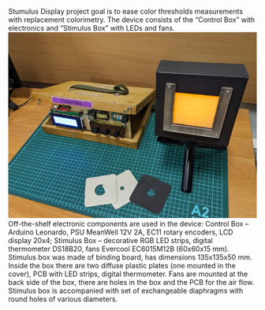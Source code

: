 Stumulus Display project goal is to ease color thresholds measurements with replacement colorimetry.
The device consists of the “Control Box” with electronics and “Stimulus Box” with LEDs and fans.
![General View](photo/General_View_3.jpg)
Off-the-shelf electronic components are used in the device: Control Box – Arduino Leonardo, PSU MeanWell 12V 2A, EC11 rotary encoders, LCD display 20x4; Stimulus Box – decorative RGB LED strips, digital thermometer DS18B20, fans Evercool EC6015M12B (60x60x15 mm).
Stimulus box was made of binding board, has dimensions 135x135x50 mm. Inside the box there are two diffuse plastic plates (one mounted in the cover), PCB with LED strips, digital thermometer. Fans are mounted at the back side of the box, there are holes in the box and the PCB for the air flow. Stimulus box is accompanied with set of exchangeable diaphragms with round holes of various diameters.
